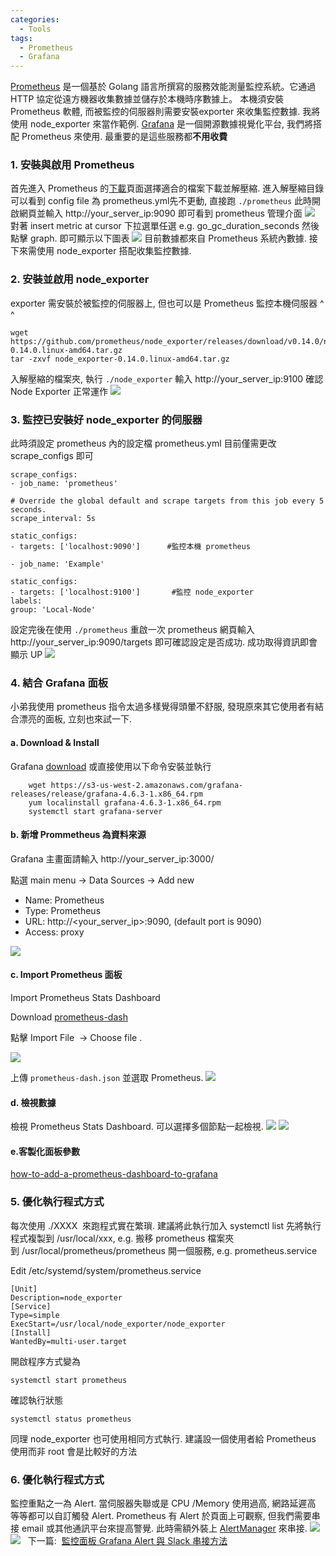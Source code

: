```yaml
---
categories:
  - Tools
tags:
  - Prometheus
  - Grafana
---
```


[Prometheus](https://prometheus.io/) 是一個基於 Golang 語言所撰寫的服務效能測量監控系統。它通過 HTTP 協定從遠方機器收集數據並儲存於本機時序數據上。 本機須安裝 Prometheus 軟體, 而被監控的伺服器則需要安裝exporter 來收集監控數據. 我將使用 node_exporter 來當作範例. [Grafana](http://grafana.org/) 是一個開源數據視覺化平台, 我們將搭配 Prometheus 來使用. 最重要的是這些服務都**不用收費**

### 1\. 安裝與啟用 Prometheus

首先進入 Prometheus 的[下載](https://prometheus.io/download/)頁面選擇適合的檔案下載並解壓縮. 進入解壓縮目錄可以看到 config file 為 prometheus.yml先不更動, 直接跑 `./prometheus` 此時開啟網頁並輸入 http://your_server_ip:9090 即可看到 prometheus 管理介面 ![](/assets/images/pro-10-1024x461.png) 對著 insert metric at cursor 下拉選單任選 e.g. go_gc_duration_seconds 然後點擊 graph. 即可顯示以下圖表 ![](/assets/images/pro-11-1024x426.png) 目前數據都來自 Prometheus 系統內數據. 接下來需使用 node_exporter 搭配收集監控數據.

### 2\. 安裝並啟用 node_exporter

exporter 需安裝於被監控的伺服器上, 但也可以是 Prometheus 監控本機伺服器 ^ ^

```
wget https://github.com/prometheus/node_exporter/releases/download/v0.14.0/node_exporter-0.14.0.linux-amd64.tar.gz
tar -zxvf node_exporter-0.14.0.linux-amd64.tar.gz
```

入解壓縮的檔案夾, 執行 `./node_exporter` 輸入 http://your_server_ip:9100 確認 Node Exporter 正常運作 ![](/assets/images/pro-12-1024x439.png)

### 3\. 監控已安裝好 node_exporter 的伺服器

此時須設定 prometheus 內的設定檔 prometheus.yml 目前僅需更改 scrape_configs 即可
```
scrape_configs:
- job_name: 'prometheus'

# Override the global default and scrape targets from this job every 5 seconds.
scrape_interval: 5s

static_configs:
- targets: ['localhost:9090']      #監控本機 prometheus

- job_name: 'Example'

static_configs:
- targets: ['localhost:9100']       #監控 node_exporter
labels:
group: 'Local-Node'
```
設定完後在使用 `./prometheus` 重啟一次 prometheus 網頁輸入 http://your_server_ip:9090/targets 即可確認設定是否成功. 成功取得資訊即會顯示 UP ![](/assets/images/pro-13-1024x412.png)

### 4\. 結合 Grafana 面板

小弟我使用 prometheus 指令太過多樣覺得頭暈不舒服, 發現原來其它使用者有結合漂亮的面板, 立刻也來試一下.

#### a. Download & Install

Grafana [download](https://grafana.com/grafana/download) 或直接使用以下命令安裝並執行
```
    wget https://s3-us-west-2.amazonaws.com/grafana-releases/release/grafana-4.6.3-1.x86_64.rpm
    yum localinstall grafana-4.6.3-1.x86_64.rpm
    systemctl start grafana-server
```

#### b. 新增 Prommetheus 為資料來源

Grafana 主畫面請輸入 http://your_server_ip:3000/</div>

點選 main menu -> Data Sources -> Add new</div>


*   Name: Prometheus
*   Type: Prometheus
*   URL: http://<span class="highlight"><your_server_ip>:9090</span>, (default port is 9090)
*   Access: proxy

![](/assets/images/pro-2-1024x467.png)


#### c. Import Prometheus 面板

Import Prometheus Stats Dashboard

Download [prometheus-dash](http://grafana.org/assets/dashboards/prometheus-dash.json)

點擊 Import File  -> Choose file .

![](/assets/images/pro-3-1024x404.png)

上傳 `prometheus-dash.json` 並選取 Prometheus. 
![](/assets/images/pro-4-1024x581.png)

#### d. 檢視數據

檢視 Prometheus Stats Dashboard. 可以選擇多個節點一起檢視. 
![](/assets/images/after-nginx-hello-1024x525.png)
![](/assets/images/pro-5-1024x386.png)

#### e.客製化面板參數

[how-to-add-a-prometheus-dashboard-to-grafana](https://www.digitalocean.com/community/tutorials/how-to-add-a-prometheus-dashboard-to-grafana)

### 5\. 優化執行程式方式

每次使用 ./XXXX  來跑程式實在繁瑣. 建議將此執行加入 systemctl list 先將執行程式複製到 /usr/local/xxx, e.g. 搬移 prometheus 檔案夾到 /usr/local/prometheus/prometheus 開一個服務, e.g. prometheus.service

Edit /etc/systemd/system/prometheus.service
```
[Unit]
Description=node_exporter
[Service]
Type=simple
ExecStart=/usr/local/node_exporter/node_exporter
[Install]
WantedBy=multi-user.target
```
開啟程序方式變為
```
systemctl start prometheus
```
確認執行狀態
```
systemctl status prometheus
```
同理 node_exporter 也可使用相同方式執行. 建議設一個使用者給 Prometheus 使用而非 root 會是比較好的方法  

### 6\. 優化執行程式方式

監控重點之一為 Alert. 當伺服器失聯或是 CPU /Memory 使用過高, 網路延遲高 等等都可以自訂觸發 Alert. Prometheus 有 Alert 於頁面上可觀察, 但我們需要串接 email 或其他通訊平台來提高警覺. 此時需額外裝上 [AlertManager](https://prometheus.io/docs/alerting/alertmanager/) 來串接. ![](/assets/images/pro-22-1024x492.png) ![](/assets/images/pro-23-1024x457.png)   下一篇:  [監控面板 Grafana Alert 與 Slack 串接方法](https://site-optimize-note.tk/%E7%9B%A3%E6%8E%A7%E9%9D%A2%E6%9D%BF-grafana-alert-%E8%88%87-slack-%E4%B8%B2%E6%8E%A5%E6%96%B9%E6%B3%95/)
